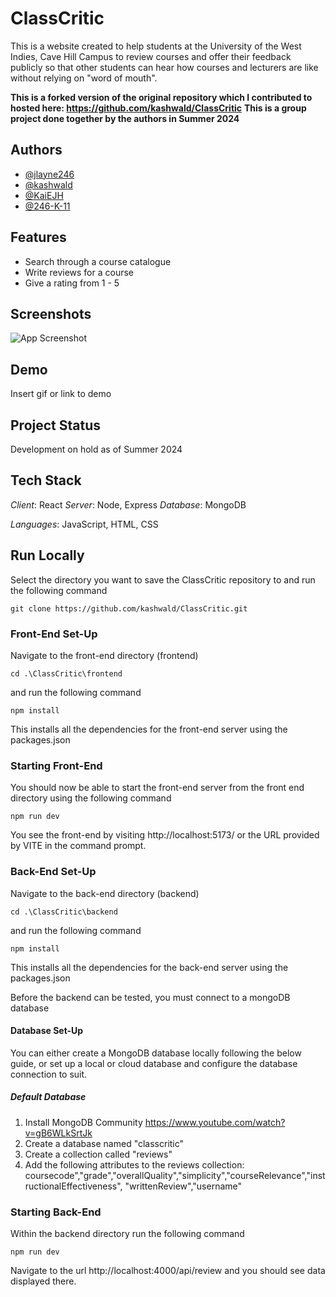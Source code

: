
# ClassCritic

This is a website created to help students at the University of the West Indies, Cave Hill Campus to review courses and offer their feedback publicly so that other students can hear how courses and lecturers are like without relying on "word of mouth". 

**This is a forked version of the original repository which I contributed to hosted here: https://github.com/kashwald/ClassCritic**
**This is a group project done together by the authors in Summer 2024**


## Authors

- [@jlayne246](https://www.github.com/jlayne246)
- [@kashwald](https://github.com/kashwald)
- [@KaiEJH](https://github.com/KaiEJH)
- [@246-K-11](https://github.com/246-K-11)


## Features

- Search through a course catalogue
- Write reviews for a course
- Give a rating from 1 - 5
## Screenshots

![App Screenshot](https://via.placeholder.com/468x300?text=App+Screenshot+Here)


## Demo

Insert gif or link to demo


## Project Status

Development on hold as of Summer 2024
## Tech Stack

*Client*: React
*Server*: Node, Express
*Database*: MongoDB

*Languages*: JavaScript, HTML, CSS

## Run Locally

Select the directory you want to save the ClassCritic repository to and run the following command

`git clone https://github.com/kashwald/ClassCritic.git`

### Front-End Set-Up
Navigate to the front-end directory (frontend)

`cd .\ClassCritic\frontend`

and run the following command

`npm install`

This installs all the dependencies for the front-end server using the packages.json

### Starting Front-End

You should now be able to start the front-end server from the front end directory using the following command

`npm run dev`

You see the front-end by visiting http://localhost:5173/ or the URL provided by VITE in the command prompt.

### Back-End Set-Up
Navigate to the back-end directory (backend)

`cd .\ClassCritic\backend`

and run the following command

`npm install`

This installs all the dependencies for the back-end server using the packages.json

Before the backend can be tested, you must connect to a mongoDB database

#### Database Set-Up
You can either create a MongoDB database locally following the below guide, or set up a local or cloud database and configure the database connection to suit.

##### Default Database
1.  Install MongoDB Community https://www.youtube.com/watch?v=gB6WLkSrtJk
2.  Create a database named "classcritic"
3.  Create a collection called "reviews"
4.  Add the following attributes to the reviews collection: 
coursecode","grade","overallQuality","simplicity","courseRelevance","instructionalEffectiveness", "writtenReview","username"


### Starting Back-End

Within the backend directory run the following command

`npm run dev`

Navigate to the url http://localhost:4000/api/review and you should see data displayed there.
